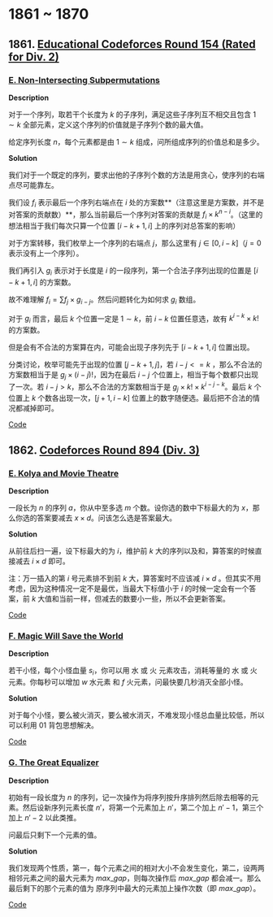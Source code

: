 # 1861 ~ 1870

## 1861. [Educational Codeforces Round 154 (Rated for Div. 2)](https://codeforces.com/contest/1861)

### [E. Non-Intersecting Subpermutations](https://codeforces.com/contest/1861/problem/E)

**Description**

对于一个序列，取若干个长度为 $k$ 的子序列，满足这些子序列互不相交且包含 $1 \sim k$ 全部元素，定义这个序列的价值就是子序列个数的最大值。

给定序列长度 $n$，每个元素都是由 $1 \sim k$ 组成，问所组成序列的价值总和是多少。

**Solution**

我们对于一个既定的序列，要求出他的子序列个数的方法是用贪心，使序列的右端点尽可能靠左。

我们设 $f_i$ 表示最后一个序列右端点在 $i$ 处的方案数**（注意这里是方案数，并不是对答案的贡献数）**，那么当前最后一个序列对答案的贡献是 $f_i \times k^{n - i}$。（这里的想法相当于我们每次只算一个位置 $[i - k + 1, i]$ 上的序列对总答案的影响）

对于方案转移，我们枚举上一个序列的右端点 $j$，那么这里有 $j \in [0, i - k]$（$j = 0$ 表示没有上一个序列）。

我们再引入 $g_i$ 表示对于长度是 $i$ 的一段序列，第一个合法子序列出现的位置是 $[i - k + 1, i]$ 的方案数。

故不难理解 $f_i = \sum f_j \times g_{i - j}$。然后问题转化为如何求 $g_i$ 数组。

对于 $g_i$ 而言，最后 $k$ 个位置一定是 $1 \sim k$，前 $i - k$ 位置任意选，故有 $k^{i - k} \times k!$ 的方案数。

但是会有不合法的方案算在内，可能会出现子序列先于 $[i - k + 1, i]$ 位置出现。

分类讨论，枚举可能先于出现的位置 $[j - k + 1, j]$，若 $i - j <= k$ ，那么不合法的方案数相当于是 $g_j \times (i - j)!$，因为在最后 $i - j$ 个位置上，相当于每个数都只出现了一次。若 $i - j > k$，那么不合法的方案数相当于是 $g_j \times k! \times k^{i - j - k}$。最后 $k$ 个位置上 $k$ 个数各出现一次，$[j + 1, i - k]$ 位置上的数字随便选。最后把不合法的情况都减掉即可。

[Code](https://codeforces.com/contest/1861/submission/221631049)



## 1862. [Codeforces Round 894 (Div. 3)](https://codeforces.com/contest/1862)

### [E. Kolya and Movie Theatre](https://codeforces.com/contest/1862/problem/E)

**Description**

一段长为 $n$ 的序列 $a$，你从中至多选 $m$ 个数。设你选的数中下标最大的为 $x$，那么你选的答案要减去 $x \times d$。问该怎么选是答案最大。

**Solution**

从前往后扫一遍，设下标最大的为 $i$，维护前 $k$ 大的序列以及和，算答案的时候直接减去 $i \times d$ 即可。

注：万一插入的第 $i$ 号元素排不到前 $k$ 大，算答案时不应该减 $i \times d$ 。但其实不用考虑，因为这种情况一定不是最优，当最大下标值小于 $i$ 的时候一定会有一个答案，前 $k$ 大值和当前一样，但减去的数要小一些，所以不会更新答案。

[Code](https://codeforces.com/contest/1862/submission/220495907)



### [F. Magic Will Save the World](https://codeforces.com/contest/1862/problem/F)

**Description**

若干小怪，每个小怪血量 $s_i$，你可以用 水 或 火 元素攻击，消耗等量的 水 或 火 元素。你每秒可以增加 $w$ 水元素 和 $f$ 火元素，问最快要几秒消灭全部小怪。

**Solution**

对于每个小怪，要么被火消灭，要么被水消灭，不难发现小怪总血量比较低，所以可以利用 $01$ 背包思想解决。

[Code](https://codeforces.com/contest/1862/submission/220568374)



### [G. The Great Equalizer](https://codeforces.com/contest/1862/problem/G)

**Description**

初始有一段长度为 $n$ 的序列，记一次操作为将序列按升序排列然后除去相等的元素。然后设新序列元素长度 $n'$，将第一个元素加上 $n'$，第二个加上 $n' - 1$，第三个加上 $n' - 2$ 以此类推。

问最后只剩下一个元素的值。

**Solution**

我们发现两个性质，第一，每个元素之间的相对大小不会发生变化，第二，设两两相邻元素之间的最大元素为 $max\_gap$，则每次操作后 $max\_gap$ 都会减一。那么最后剩下的那个元素的值为 原序列中最大的元素加上操作次数（即 $max\_gap$）。

[Code](https://codeforces.com/contest/1862/submission/220600516)

